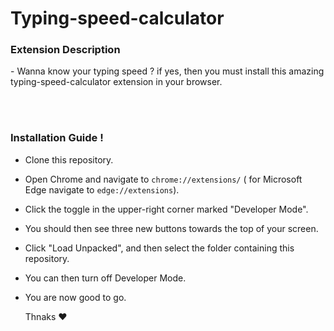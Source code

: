 # Typing-speed-calculator


<h3>Extension Description</h3>
- Wanna know your typing speed ?
if yes, then you must install this amazing typing-speed-calculator extension in your browser.


  <br><br>
<h3>Installation Guide !</h3>

- Clone this repository.
- Open Chrome and navigate to `chrome://extensions/` ( for Microsoft Edge navigate to `edge://extensions`).
- Click the toggle in the upper-right corner marked "Developer Mode".
- You should then see three new buttons towards the top of your screen.
- Click "Load Unpacked", and then select the folder containing this repository.
- You can then turn off Developer Mode.
- You are now good to go.

  Thnaks ❤️


